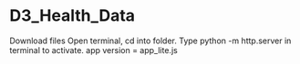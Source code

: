 # D3_Health_Data

Download files
Open terminal, cd into folder.
Type python -m http.server in terminal to activate.
app version = app_lite.js
